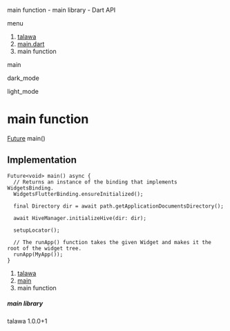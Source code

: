 




main function - main library - Dart API







menu

1. [talawa](../index.html)
2. [main.dart](../file-___home_harshil_Desktop_open-source_palisadoes_talawa_lib_main/)
3. main function

main


dark\_mode

light\_mode




# main function


[Future](https://api.flutter.dev/flutter/dart-core/Future-class.html)<void>
main()

## Implementation

```
Future<void> main() async {
  // Returns an instance of the binding that implements WidgetsBinding.
  WidgetsFlutterBinding.ensureInitialized();

  final Directory dir = await path.getApplicationDocumentsDirectory();

  await HiveManager.initializeHive(dir: dir);

  setupLocator();

  // The runApp() function takes the given Widget and makes it the root of the widget tree.
  runApp(MyApp());
}
```

 


1. [talawa](../index.html)
2. [main](../file-___home_harshil_Desktop_open-source_palisadoes_talawa_lib_main/)
3. main function

##### main library





talawa
1.0.0+1







